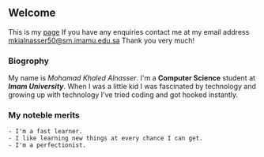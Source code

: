 ## Welcome

This is my [page](Mohamadns.github.io) If you have any enquiries contact me at my email address <a href="mailto:mkialnasser50@sm.imamu.edu.sa">mkialnasser50@sm.imamu.edu.sa</a> Thank you very much! 


### Biogrophy

My name is _Mohamad Khaled Alnasser_. I'm a **Computer Science** student at **_Imam University_**. When I was a little kid I was fascinated by technology and growing up with technology I've tried coding and got hooked instantly.

### My noteble merits
```
- I'm a fast learner.
- I like learning new things at every chance I can get.
- I'm a perfectionist.
```
